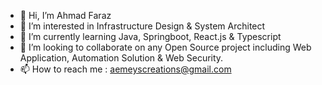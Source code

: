 - 👋 Hi, I’m Ahmad Faraz
- 👀 I’m interested in Infrastructure Design & System Architect
- 🌱 I’m currently learning Java, Springboot, React.js & Typescript
- 💞️ I’m looking to collaborate on any Open Source project including Web Application, Automation Solution & Web Security.
- 📫 How to reach me : aemeyscreations@gmail.com

<!---
cloakedsec/cloakedsec is a ✨ special ✨ repository because its `README.md` (this file) appears on your GitHub profile.
You can click the Preview link to take a look at your changes.
--->
